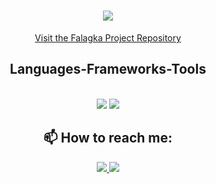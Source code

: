 <h1 align="center">
    <img src="https://readme-typing-svg.herokuapp.com/?font=Righteous&size=35&center=true&vCenter=true&width=500&height=70&duration=4000&lines=Hello+Friend!+👋;+I'm+Spyros,+Creator+of+Falagka;" />
</h1>

<p align="center">
    <a href="https://github.com/Falagka">Visit the Falagka Project Repository</a>
</p>

<h2 align="center">Languages-Frameworks-Tools</h2>
<br/>
<div align="center">
    <img src="https://skillicons.dev/icons?i=nextjs,react,graphql,nodejs,javascript,typescript,html,css,tailwind,d3js,git" />
    <img src="https://skillicons.dev/icons?i=python,r,flask,celery,ariadne,tensorflow,scikitlearn,mysql,mongodb,redis" /><br>
</div>

<h2 align="center"> 📫 How to reach me:</h2>
<div align="center"> 
  <a href="mailto:spyros.argyrakos@gmail.com">
    <img src="https://img.shields.io/badge/Gmail-333333?style=for-the-badge&logo=gmail&logoColor=red" />
  </a>
  <a href="https://linkedin.com/in/spyros-argyrakos">
    <img src="https://img.shields.io/badge/LinkedIn-0077B5?style=for-the-badge&logo=linkedin&logoColor=white" />
  </a>
</div>

